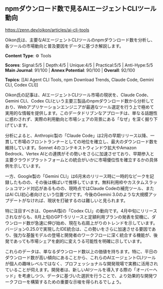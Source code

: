 ## npmダウンロード数で見るAIエージェントCLIツール動向

https://zenn.dev/oikon/articles/ai-cli-tools

Oikon氏は、主要なAIエージェントCLIツールのnpmダウンロード数を分析し、各ツールの市場動向と普及要因をデータに基づき解説します。

**Content Type**: ⚙️ Tools

**Scores**: Signal:5/5 | Depth:4/5 | Unique:4/5 | Practical:5/5 | Anti-Hype:5/5
**Main Journal**: 91/100 | **Annex Potential**: 90/100 | **Overall**: 92/100

**Topics**: [[AI Agent CLI Tools, npm Download Trends, Claude Code, Gemini CLI, Codex CLI]]

Oikon氏の記事は、AIエージェントCLIツール市場の現状を、Claude Code、Gemini CLI、Codex CLIという主要三製品のnpmダウンロード数から分析しており、Webアプリケーションエンジニアが最適なツール選定を行う上で極めて実用的な情報を提供します。このデータドリブンなアプローチは、単なる話題性に惑わされず、実際の利用動向と市場シェアの背景にある「なぜ」を深く掘り下げています。

分析によると、Anthropic製の「Claude Code」は2月の早期リリース以降、一貫して市場のフロントランナーとしての地位を確立し、最大のダウンロード数を維持しています。Sonnet 4のコンテキストウィンドウ拡大やAmazon Bedrock、Vertex AIとの連携がその勢いをさらに加速させており、早期参入と主要クラウドプラットフォームとの統合がいかに市場優位性を確立するかの具体例を示しています。

一方、Google製の「Gemini CLI」は6月末のリリース時に一時的なピークを記録したものの、その後は横ばいで推移しています。無料利用枠やカスタムスラッシュコマンド対応があるものの、現時点ではClaude Codeの補完ツール、またはAI CLI初心者向けという位置づけです。今後のGemini 3.0のような大規模アップデートがなければ、現状を打破するのは難しいと見られます。

特に注目すべきは、OpenAI製の「Codex CLI」の動向です。4月中旬にリリースされながらも、8月上旬のGPT-5リリースと定額利用プランの発表を契機に、ダウンロード数が急速に伸び始め、現在も右肩上がりのトレンドを示しています。バージョン0.25.0で実現したIDE統合は、この勢いをさらに加速させる要因であり、強力な基盤モデルの登場と開発者のワークフローに深く統合する機能が、後発であっても市場シェアを劇的に変えうる可能性を明確に示しています。

これらのデータは、単なるダウンロード数以上の価値を持ちます。特に、平日のダウンロード数が高い傾向にあることから、これらのAIエージェントCLIツールが個人の趣味レベルではなく、プロフェッショナルな開発現場で実務に活用されていることが伺えます。開発者は、新しいAIツールを導入する際の「オーバーヘッド」を考慮しつつ、データに基づいた選択を行うことで、より効果的な開発ワークフローを構築するための重要な示唆を得られるでしょう。